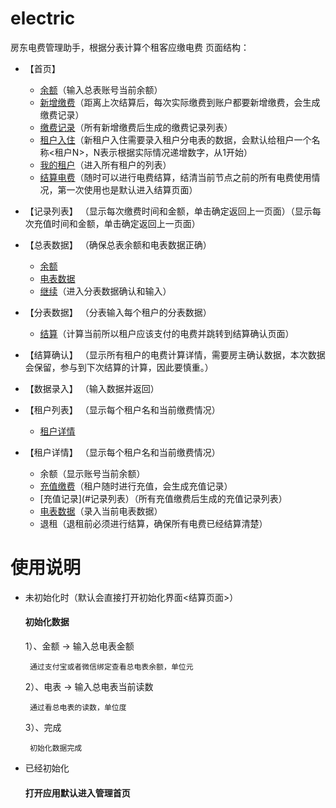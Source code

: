 # electric
房东电费管理助手，根据分表计算个租客应缴电费
页面结构：
  + <a name="首页">【首页】 </a>
    - [余额](#录入)（输入总表账号当前余额）
    - [新增缴费](#录入)（距离上次结算后，每次实际缴费到账户都要新增缴费，会生成缴费记录）
    - [缴费记录](#记录列表)（所有新增缴费后生成的缴费记录列表）
    - [租户入住](#录入)（新租户入住需要录入租户分电表的数据，会默认给租户一个名称<租户N>，N表示根据实际情况递增数字，从1开始）
    - [我的租户](#租户列表)（进入所有租户的列表）
    - [结算电费](#总表数据)（随时可以进行电费结算，结清当前节点之前的所有电费使用情况，第一次使用也是默认进入结算页面）
  
  + <a name="记录列表">【记录列表】 </a>（显示每次缴费时间和金额，单击确定返回上一页面）（显示每次充值时间和金额，单击确定返回上一页面）
  
  + <a name="总表数据">【总表数据】 </a>（确保总表余额和电表数据正确）
    - [余额](#录入)
    - [电表数据](#录入)
    - [继续](#分表数据)（进入分表数据确认和输入）
  
  + <a name="分表数据">【分表数据】 </a>（分表输入每个租户的分表数据）
    - [结算](#结算确认)（计算当前所以租户应该支付的电费并跳转到结算确认页面）
  
  + <a name="结算确认">【结算确认】 </a>（显示所有租户的电费计算详情，需要房主确认数据，本次数据会保留，参与到下次结算的计算，因此要慎重。）
  
  + <a name="录入">【数据录入】 </a>（输入数据并返回）
  
  + <a name="租户列表">【租户列表】 </a>（显示每个租户名和当前缴费情况）
    - [租户详情](#租户详情)
    
  + <a name="租户详情">【租户详情】 </a>（显示每个租户名和当前缴费情况）
    - 余额（显示账号当前余额）
    - [充值缴费](#录入)（租户随时进行充值，会生成充值记录）
    - [充值记录](#记录列表）（所有充值缴费后生成的充值记录列表）
    - [电表数据](#录入)（录入当前电表数据）
    - 退租（退租前必须进行结算，确保所有电费已经结算清楚）
      
 
# 使用说明
+ 未初始化时（默认会直接打开初始化界面<结算页面>）
    #### 初始化数据
    1）、金额 -> 输入总电表金额
    
       通过支付宝或者微信绑定查看总电表余额，单位元

    2）、电表 -> 输入总电表当前读数

       通过看总电表的读数，单位度

    3）、完成

       初始化数据完成
       
 + 已经初始化
     #### 打开应用默认进入管理首页
